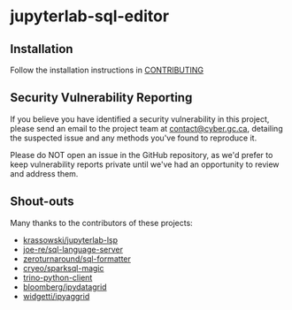 # jupyterlab-sql-editor

## Installation

Follow the installation instructions in [CONTRIBUTING](https://github.com/CybercentreCanada/jupyterlab-sql-editor/blob/main/CONTRIBUTING.md)

## Security Vulnerability Reporting

If you believe you have identified a security vulnerability in this project, please send an email to the project
team at contact@cyber.gc.ca, detailing the suspected issue and any methods you've found to reproduce it.

Please do NOT open an issue in the GitHub repository, as we'd prefer to keep vulnerability reports private until
we've had an opportunity to review and address them.

## Shout-outs

Many thanks to the contributors of these projects:

- [krassowski/jupyterlab-lsp](https://github.com/jupyter-lsp/jupyterlab-lsp)
- [joe-re/sql-language-server](https://github.com/joe-re/sql-language-server)
- [zeroturnaround/sql-formatter](https://github.com/zeroturnaround/sql-formatter)
- [cryeo/sparksql-magic](https://github.com/cryeo/sparksql-magic)
- [trino-python-client](https://github.com/trinodb/trino-python-client)
- [bloomberg/ipydatagrid](https://github.com/bloomberg/ipydatagrid)
- [widgetti/ipyaggrid](https://github.com/widgetti/ipyaggrid)
